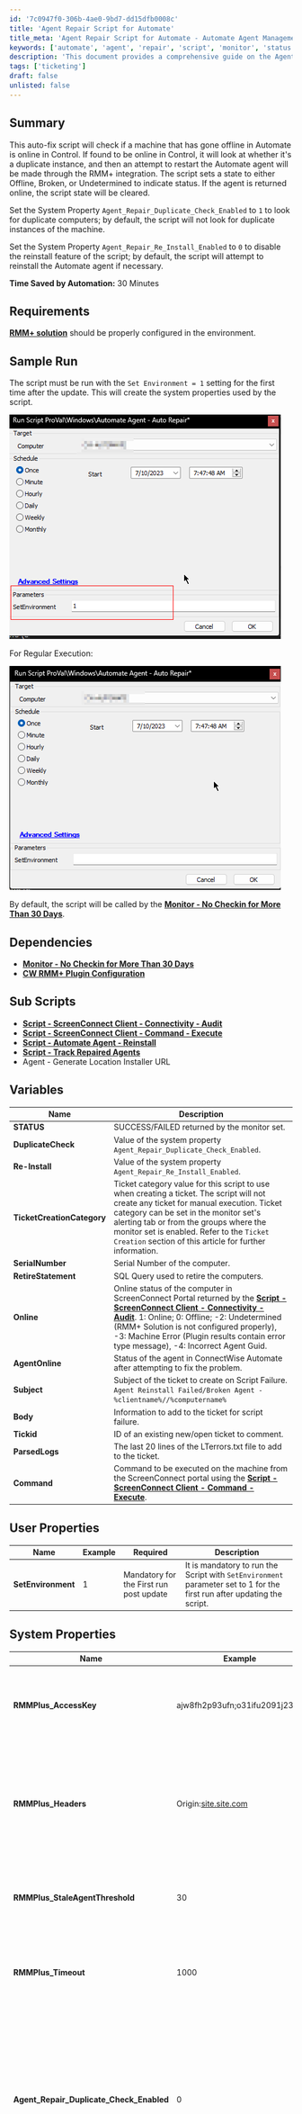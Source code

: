 ```yaml
---
id: '7c0947f0-306b-4ae0-9bd7-dd15dfb0008c'
title: 'Agent Repair Script for Automate'
title_meta: 'Agent Repair Script for Automate - Automate Agent Management'
keywords: ['automate', 'agent', 'repair', 'script', 'monitor', 'status']
description: 'This document provides a comprehensive guide on the Agent Repair Script for ConnectWise Automate, detailing its functionality to check the online status of machines, handle duplicate instances, and manage the Automate agent through RMM+ integration. It includes setup requirements, sample runs, dependencies, variables, user properties, and ticketing information.'
tags: ['ticketing']
draft: false
unlisted: false
---
```


## Summary

This auto-fix script will check if a machine that has gone offline in Automate is online in Control. If found to be online in Control, it will look at whether it's a duplicate instance, and then an attempt to restart the Automate agent will be made through the RMM+ integration. The script sets a state to either Offline, Broken, or Undetermined to indicate status. If the agent is returned online, the script state will be cleared.

Set the System Property `Agent_Repair_Duplicate_Check_Enabled` to `1` to look for duplicate computers; by default, the script will not look for duplicate instances of the machine.

Set the System Property `Agent_Repair_Re_Install_Enabled` to `0` to disable the reinstall feature of the script; by default, the script will attempt to reinstall the Automate agent if necessary.

**Time Saved by Automation:** 30 Minutes

## Requirements

**[RMM+ solution](https://proval.itglue.com/5078775/docs/9770217)** should be properly configured in the environment.

## Sample Run

The script must be run with the `Set Environment = 1` setting for the first time after the update. This will create the system properties used by the script.

![Sample Run 1](../../../static/img/Automate-Agent---Auto-Repair/image_1.png)

For Regular Execution:

![Sample Run 2](../../../static/img/Automate-Agent---Auto-Repair/image_2.png)

By default, the script will be called by the **[Monitor - No Checkin for More Than 30 Days](<../monitors/No Checkin for More Than 30 Days.md>)**.

## Dependencies

- **[Monitor - No Checkin for More Than 30 Days](<../monitors/No Checkin for More Than 30 Days.md>)**
- **[CW RMM+ Plugin Configuration](https://proval.itglue.com/5078775/docs/9770217)**

## Sub Scripts

- **[Script - ScreenConnect Client - Connectivity - Audit](<./ScreenConnect Client - Connectivity - Audit.md>)**
- **[Script - ScreenConnect Client - Command - Execute](<./ScreenConnect Client - Command - Execute.md>)**
- **[Script - Automate Agent - Reinstall](<./Automate Agent - Reinstall.md>)**
- **[Script - Track Repaired Agents](<./Track Repaired Agents.md>)**
- Agent - Generate Location Installer URL

## Variables

| Name                       | Description                                                                                           |
|----------------------------|-------------------------------------------------------------------------------------------------------|
| **STATUS**                 | SUCCESS/FAILED returned by the monitor set.                                                          |
| **DuplicateCheck**         | Value of the system property `Agent_Repair_Duplicate_Check_Enabled`.                                 |
| **Re-Install**             | Value of the system property `Agent_Repair_Re_Install_Enabled`.                                     |
| **TicketCreationCategory**  | Ticket category value for this script to use when creating a ticket. The script will not create any ticket for manual execution. Ticket category can be set in the monitor set's alerting tab or from the groups where the monitor set is enabled. Refer to the `Ticket Creation` section of this article for further information. |
| **SerialNumber**           | Serial Number of the computer.                                                                       |
| **RetireStatement**        | SQL Query used to retire the computers.                                                              |
| **Online**                 | Online status of the computer in ScreenConnect Portal returned by the **[Script - ScreenConnect Client - Connectivity - Audit](<./ScreenConnect Client - Connectivity - Audit.md>)**. 1: Online; 0: Offline; -2: Undetermined (RMM+ Solution is not configured properly), -3: Machine Error (Plugin results contain error type message), -4: Incorrect Agent Guid. |
| **AgentOnline**            | Status of the agent in ConnectWise Automate after attempting to fix the problem.                     |
| **Subject**                | Subject of the ticket to create on Script Failure. `Agent Reinstall Failed/Broken Agent - %clientname%//%computername%` |
| **Body**                   | Information to add to the ticket for script failure.                                                 |
| **Tickid**                 | ID of an existing new/open ticket to comment.                                                        |
| **ParsedLogs**             | The last 20 lines of the LTerrors.txt file to add to the ticket.                                    |
| **Command**                | Command to be executed on the machine from the ScreenConnect portal using the **[Script - ScreenConnect Client - Command - Execute](<./ScreenConnect Client - Command - Execute.md>)**. |

## User Properties

| Name            | Example | Required | Description                                                                                      |
|-----------------|---------|----------|--------------------------------------------------------------------------------------------------|
| **SetEnvironment** | 1       | Mandatory for the First run post update | It is mandatory to run the Script with `SetEnvironment` parameter set to 1 for the first run after updating the script. |

## System Properties

| Name                                   | Example                                   | Required       | Description                                                                                                   |
|----------------------------------------|-------------------------------------------|----------------|---------------------------------------------------------------------------------------------------------------|
| **RMMPlus_AccessKey**                  | ajw8fh2p93ufn;o31ifu2091j23oif           | True           | This is the key set up in the CW Control RMM+ Plugin so Automate can reach out to gain access to the API.   |
| **RMMPlus_Headers**                    | Origin:[site.site.com](http://site.site.com/) | True           | This is the URL (without http/https) for the CW Control server. This value needs to match the value in the RMM+ Plugin configuration in CW Control. |
| **RMMPlus_StaleAgentThreshold**        | 30                                        | True           | The number of days to indicate what a "stale" agent is to the scripts. 30 is the default.                    |
| **RMMPlus_Timeout**                    | 1000                                      | True           | The default timeout for commands run via RMM+ through Automate. 1000 is the default.                        |
| **Agent_Repair_Duplicate_Check_Enabled** | 0                                        | Partially      | Running the script with `SetEnvironment` parameter equals `1` will create this property with the default value of `0`. Set it to `1` to look for duplicate computers; by default, the script will not look for duplicate instances of the machine. |
| **Agent_Repair_Re_Install_Enabled**    | 1                                        | Partially      | Running the script with `SetEnvironment` parameter equals `1` will create this property with the default value of `1`. Set it to `0` to disable the reinstall feature of the script; by default, the script will attempt to reinstall the Automate agent if necessary. |

## Script States

| Name                                   | Example                                   | Description                                                                                                   |
|----------------------------------------|-------------------------------------------|---------------------------------------------------------------------------------------------------------------|
| **AgentStatus**                        | Broken | Offline | Undetermined                | This script state is used for the **[Dataview - Agent - Agent Check-in Health](<../dataviews/Agent - Agent Check-in Health.md>)** and will display the results of this autofix. **Broken:** Indicates that the Computer is offline in Automate but online in ScreenConnect. **OR** If a computer remains offline in Automate for a duration two hours longer than in ScreenConnect, and it has connected to the ScreenConnect portal within the previous 14 days, it will be marked as **Broken**. **Offline:** Indicates that the computer is offline in both Automate and ScreenConnect. **Undetermined:** Indicates that the environment's RMM+ solution is either broken or not configured properly. |
| **ScriptRunTime**                     | 2023-07-10 08:40:20                      | Run time of the script to be used by the **[Dataview - Agent - Agent Check-in Health](<../dataviews/Agent - Agent Check-in Health.md>)**. |
| **OnlineInScreenConnectSinceMinutes** | Session not found, 12234, -1213         | Outcome of the plugin result. Usually the time in minutes for which the computer is online in ScreenConnect. (-ve time indicates that the machine is offline for that many minutes). This state is further used as the "Command Result" column of the **[Dataview - Agent - Agent Check-in Health](<../dataviews/Agent - Agent Check-in Health.md>)**. |

## Output

- Script Logs
- Script States
- Ticket (Only if executed from the monitor set)
- Dataview

## Ticketing

To enable ticketing on failure, the ticket category must be set in the alerting tab of the monitor set calling the script, or at the group level if the monitor set is enabled on the group. Also, the script will not create any tickets for manual executions.

From Monitor Set:  
![Monitor Set](../../../static/img/Automate-Agent---Auto-Repair/image_3.png)

From Group:  
![Group 1](../../../static/img/Automate-Agent---Auto-Repair/image_4.png)  
![Group 2](../../../static/img/Automate-Agent---Auto-Repair/image_5.png)  

**Ticket Subject:** `Agent Reinstall Failed/Broken Agent - \\<clientname>//\\<computername>`

**Ticket Body (Windows OS):**  
```
The agent \\<computername> was found to be offline in Automate and online in Control. An attempt was made to reinstall the agent; however, the Computer ID %computerid% is still not checking in. The last user according to Automate was \\<lastuser>. If this variable is blank, then Automate was unable to determine the last logged-in user.

Manual remediation is required. If you can access the machine, please download the lterrors.txt file typically located in the root Windows directory in the LTSvc folder. (Typical path is C:/Windows/LTSvc/lterrors.txt) This log file may help troubleshoot why the agent isn't able to check in. Most common errors are related to .NET or TLS issues.

The last 20 lines from the log file are as follows:
\\<ParsedLogs>
```

**Ticket Body (Non-Windows OS):**  
```
The agent \\<computername> was found to be offline in Automate and online in Control. An attempt was made to reinstall the agent; however, the Computer ID \\<computerid> is still not checking in. The last user according to Automate was \\<lastuser>. If this variable is blank, then Automate was unable to determine the last logged-in user.

Manual remediation is required.
```

**Example \\<ParsedLogs>:**  
```
LTService  v230.222   - 7/10/2023 10:04:22 AM   - Background Worker: AccomplishPostWindowsUpdateSettingRestart: Resetting registry value for Windows Update service start type.:::
LTService  v230.222   - 7/10/2023 10:04:22 AM   - Background Worker: AccomplishPostWindowsUpdateSettingRestart: Trying to start the Windows Update service if it is not already running.:::
LTService  v230.222   - 7/10/2023 10:04:22 AM   - Background Worker: AccomplishPostWindowsUpdateSettingRestart: Windows Update service verified running. End of background worker.:::
LTService  v230.222   - 7/10/2023 10:11:49 AM   - WebRqst: [https://labtech.provaltech.com/LabTech](https://labtech.provaltech.com/LabTech) : ConnectFailure : Unable to connect to the remote server : inner: A connection attempt failed because the connected party did not properly respond after a period of time, or established connection failed because connected host has failed to respond 78.46.72.162:443 : :::
LTService  v230.222   - 7/10/2023 11:39:34 AM   - Heartbeat send Status already sending:::
LTService  v230.222   - 7/10/2023 11:51:29 AM   - Successfully synchronized monitors with database: Monitors are synchronized with database.:::
LTService  v230.222   - 7/10/2023 1:04:06 PM   - Test Server: [https://labtech.provaltech.com](https://labtech.provaltech.com) svrs:2:::
LTService  v230.222   - 7/10/2023 1:04:13 PM   - Setting Windows 10 Update service Auto-Update policy.:::
LTService  v230.222   - 7/10/2023 1:04:13 PM   - Setting Windows Update startup type to 'Disabled' so we can stop the service after applying the policy. This stops the service from downloading updates.:::
LTService  v230.222   - 7/10/2023 1:04:13 PM   - Running PowerShell command to have Windows Update service check for updates which will apply registry settings.:::
LTService  v230.222   - 7/10/2023 1:04:15 PM   - Stopping Windows Update service to block the download of updates after applying policy from registry settings.:::
LTService  v230.222   - 7/10/2023 1:04:16 PM   - Creating background worker to accomplish the post-windows update setting restart action.:::
LTService  v230.222   - 7/10/2023 1:04:16 PM   - Background Worker: AccomplishPostWindowsUpdateSettingRestart: Waiting 10 seconds to restart service.:::
LTService  v230.222   - 7/10/2023 1:04:26 PM   - Background Worker: AccomplishPostWindowsUpdateSettingRestart: Resetting registry value for Windows Update service start type.:::
LTService  v230.222   - 7/10/2023 1:04:26 PM   - Background Worker: AccomplishPostWindowsUpdateSettingRestart: Trying to start the Windows Update service if it is not already running.:::
LTService  v230.222   - 7/10/2023 1:04:27 PM   - Background Worker: AccomplishPostWindowsUpdateSettingRestart: Windows Update service verified running. End of background worker.:::
LTService  v230.222   - 7/10/2023 2:53:50 PM   - Heartbeat send Status already sending:::
LTService  v230.222   - 7/10/2023 3:37:46 PM   - Heartbeat send Status already sending:::
LTService  v230.222   - 7/10/2023 3:51:31 PM   - Successfully synchronized monitors with database: Monitors are synchronized with database.:::
LTService  v230.222   - 7/10/2023 3:55:48 PM   - Heartbeat send Status already sending:::
```
